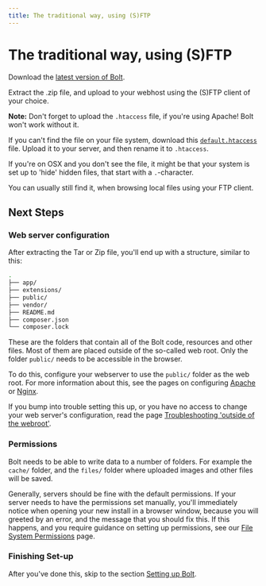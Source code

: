 ```yaml
---
title: The traditional way, using (S)FTP
---
```

The traditional way, using (S)FTP
=================================

Download the [latest version of Bolt](https://bolt.cm/distribution/bolt-latest.zip).

Extract the .zip file, and upload to your webhost using the (S)FTP client of
your choice.

<p class="note"><strong>Note:</strong> Don't forget to upload the
<code>.htaccess</code> file, if you're using Apache! Bolt won't work without it.
</p>

If you can't find the file on your file system, download this
[<code>default.htaccess</code>](https://bolt.cm/distribution/default.htaccess)
file. Upload it to your server, and then rename it to <code>.htaccess</code>.

If you're on OSX and you don't see the file, it might be that your system is
set up to 'hide' hidden files, that start with a `.`-character.

You can usually still find it, when browsing local files using your FTP
client.

Next Steps
----------

### Web server configuration

After extracting the Tar or Zip file, you'll end up with a structure, similar to this:

```bash
.
├── app/
├── extensions/
├── public/
├── vendor/
├── README.md
├── composer.json
└── composer.lock
```

These are the folders that contain all of the Bolt code, resources and other
files. Most of them are placed outside of the so-called web root. Only the
folder `public/` needs to be accessible in the browser.

To do this, configure your webserver to use the `public/` folder as the
web root. For more information about this, see the pages on configuring
[Apache][apache] or [Nginx][nginx].

If you bump into trouble setting this up, or you have no access to
change your web server's configuration, read the page
[Troubleshooting 'outside of the webroot'][webroot].

### Permissions

Bolt needs to be able to write data to a number of folders. For example the
`cache/` folder, and the `files/` folder where uploaded images and other files
will be saved.

Generally, servers should be fine with the default permissions.
If your server needs to have the permissions set manually, you'll immediately
notice when opening your new install in a browser window, because you will
greeted by an error, and the message that you should fix this. If this happens,
and you require guidance on setting up permissions, see our
[File System Permissions](permissions) page.

### Finishing Set-up

After you've done this, skip to the section [Setting up Bolt](../configuration/introduction).

[apache]: ../installation/webserver/apache
[nginx]: ../installation/webserver/nginx
[webroot]: ../howto/troubleshooting-outside-webroot
